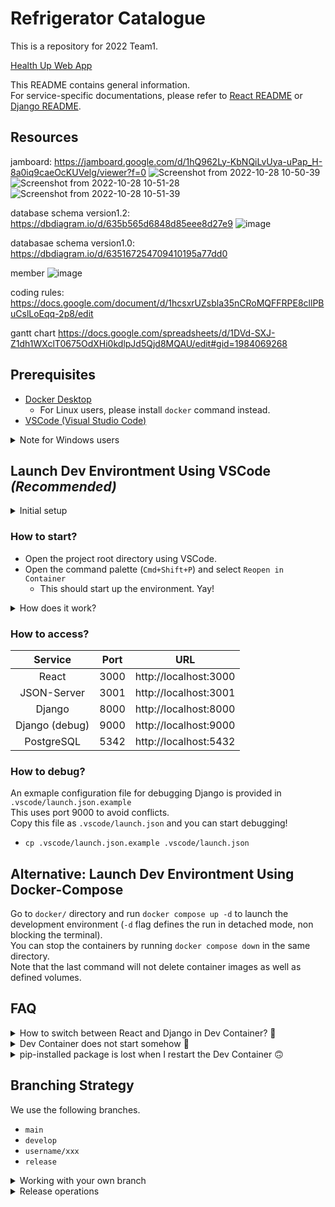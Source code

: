 # Refrigerator Catalogue
This is a repository for 2022 Team1.

[Health Up Web App](https://healthup-0.web.app/auth/login)

This README contains general information.  
For service-specific documentations, please refer to [React README](react/README.md) or [Django README](django/README.md).

## Resources

jamboard: https://jamboard.google.com/d/1hQ962Ly-KbNQiLvUya-uPap_H-8a0iq9caeOcKUVelg/viewer?f=0
![Screenshot from 2022-10-28 10-50-39](https://user-images.githubusercontent.com/58214906/198449172-c8a4a720-3d8d-4efa-9b07-ca9cca5f2b8e.png)
![Screenshot from 2022-10-28 10-51-28](https://user-images.githubusercontent.com/58214906/198449693-22e9db72-a4fe-4f40-bcef-0e732b4a21f3.png)
![Screenshot from 2022-10-28 10-51-39](https://user-images.githubusercontent.com/58214906/198449709-6b2fb20a-bb3e-4038-9fa3-2578b16f3cfd.png)


database schema version1.2: https://dbdiagram.io/d/635b565d6848d85eee8d27e9
![image](https://user-images.githubusercontent.com/58214906/199888162-91daa17e-a709-49a6-b014-99f957fd4c60.png)

databasae schema version1.0: https://dbdiagram.io/d/635167254709410195a77dd0

member ![image](https://user-images.githubusercontent.com/58214906/199888478-0420426a-05e3-4a72-8aee-095f782d506e.png)


coding rules: https://docs.google.com/document/d/1hcsxrUZsbla35nCRoMQFFRPE8cllPBuCslLoEqq-2p8/edit

gantt chart https://docs.google.com/spreadsheets/d/1DVd-SXJ-Z1dh1WXclT0675OdXHi0kdlpJd5Qjd8MQAU/edit#gid=1984069268

## Prerequisites
- [Docker Desktop](https://www.docker.com/products/docker-desktop/)
  - For Linux users, please install `docker` command instead.
- [VSCode (Visual Studio Code)](https://code.visualstudio.com/download)

<details>
<summary>Note for Windows users</summary>

If you use **Windows**, please clone this repo on [WSL2](https://learn.microsoft.com/en-us/windows/wsl/install)-managed directory (or perhaps WSL is okay) because bind-mounting feature of Docker may not work on the native Windows directory.

</details>


## Launch Dev Environtment Using VSCode *(Recommended)*
<details>
<summary>Initial setup</summary>

### Step 1 (Installing an extension)
Install the [Dev Containers extension](https://marketplace.visualstudio.com/items?itemName=ms-vscode-remote.remote-containers) for VSCode.

### Step 2 (Copying example config files)
From the project root directory, run the following two commands:
- `cp .devcontainer/devcontainer.json.example .devcontainer/devcontainer.json`
- `cp .devcontainer/docker-compose.yml.example .devcontainer/docker-compose.yml`

### Step 3 (Optional customizations)
You can customize the configuration files as you like.  
For example, you can install `bpython` package that you might use in the integrated shell by uncommenting `postCreateCommand` section of `.devcontainer/devcontainer.json` and replacing `curl` with `bpython`, or using both.  
The command in this section runs after VSCode builds the docker image it extends.  

</details>

### How to start?
- Open the project root directory using VSCode.
- Open the command palette (`Cmd+Shift+P`) and select `Reopen in Container`
  - This should start up the environment. Yay!

<details>
<summary>How does it work?</summary>

VSCode looks in `.devcontainer/devcontainer.json` for configurations.  
The first Docker-Compose configuration file under `"dockerComposeFile"` section is started (after building them, if not done yet) by VSCode.  
The second Docker-Compose configuration file specifies the overrides we want for the Dev Container. The example file mounts the project root directory `../` (note this is relative to the first Docker-Compose configuration file) into `/app` in the containers.  
Back in `.devcontainer/devcontainer.json`, `"service"` section defines the service you want VSCode to extend. Meaning, the service you want to work on at that time (debug, develop, etc). The integrated shell inside VSCode and all the directories you see when working with Dev Containers are using this container.

</details>

### How to access?
|     Service    | Port |          URL          |
|:--------------:|:----:|:---------------------:|
|      React     | 3000 | http://localhost:3000 |
|   JSON-Server  | 3001 | http://localhost:3001 |
|     Django     | 8000 | http://localhost:8000 |
| Django (debug) | 9000 | http://localhost:9000 |
|   PostgreSQL   | 5342 | http://localhost:5432 |


### How to debug?
An exmaple configuration file for debugging Django is provided in `.vscode/launch.json.example`  
This uses port 9000 to avoid conflicts.  
Copy this file as `.vscode/launch.json` and you can start debugging!
- `cp .vscode/launch.json.example .vscode/launch.json`


## Alternative: Launch Dev Environtment Using Docker-Compose
Go to `docker/` directory and run `docker compose up -d` to launch the development environment (`-d` flag defines the run in detached mode, non blocking the terminal).  
You can stop the containers by running `docker compose down` in the same directory.  
Note that the last command will not delete container images as well as defined volumes.


## FAQ

<details>
<summary>
How to switch between React and Django in Dev Container? 🤔
</summary>

It's simple!  
You can just change the `"service"` value in `.devcontainer/devcontainer.json` to `"react"`, for example, and select `Dev Containers: Rebuild Container` or `Dev Containers: Reopen in Container` from the command pallete.  

</details>

<details>
<summary>
Dev Container does not start somehow 🤨
</summary>

Instead of using `Dev Containers: Reopen in Container`, try `Dev Containers: Rebuild Container without Cache and Reopen in Container` (`without Cache` might not be necessary though).  
If this does not solve the problem, you can try running `docker system prune` (with perhaps `--force` option).  

</details>

<details>
<summary>
pip-installed package is lost when I restart the Dev Container 🙃
</summary>

Installation inside the container does not persist after the container is removed.  
To persist the installation, please update `django/requirements.txt` (e.g., by `cd` into Django folder and using `pip freeze` from the container terminal).  

As a side note, packages installed inside `"react"` container should persist if you run `npm install {{package_name}}` in `/app/react` directory.  
This is because `npm install` automatically updates the `package.json` and `package-lock.json` files, which are used when (re-)building the react image.

</details>


## Branching Strategy

We use the following branches.

- `main`
- `develop`
- `username/xxx`
- `release`

<details>
<summary>
Working with your own branch
</summary>

Typical procedures are as follows:
- Update the `develop` branch.
  - `git checkout develop && git pull origin develop` 
- Create your own branch from `develop`.
  - `git checkout -b username/feature-you-want-to-implement`
- Make commits in your own branch.
- When you finish your implementation, push your branch to GitHub.
  - `git push origin username/feature-you-want-to-implement`
  - **PLEASE DO NOT PUSH YOUR CODR DIRECTLY TO THE** `develop` **BRANCH.**
- Visit the repo on GitHub and create a pull request into the **develop** branch.
  - Ask others for review!
- Upon review approval, your branch finally gets merged into the develop branch! Congrats! 🎉

</details>

<details>
<summary>
Release operations
</summary>

`release` branch is used for release-related modificaions.  
`main` branch hosts the stable source code that is running on the production environment

- Create `release` branch from `develop`.
- Make some modifications, if necessary, so that our app runs correctly in the production environment.
- Merge `release` branch into `main`.

</details>
